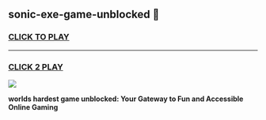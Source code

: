 
## sonic-exe-game-unblocked 👋
<h3>
<a href="https://premium.freeplayer.one?title=sonic-exe-game-unblocked&ref=14F">CLICK TO PLAY</a></h3>
<hr>

<h3>
<a href="https://premium.freeplayer.one?title=sonic-exe-game-unblocked&ref=14F">CLICK 2 PLAY</a>
  
</h3>

<a href="https://premium.freeplayer.one?title=sonic-exe-game-unblocked&ref=12F/"><img src="https://clearcache.store/games.png"></a>


**worlds hardest game unblocked: Your Gateway to Fun and Accessible Online Gaming**
